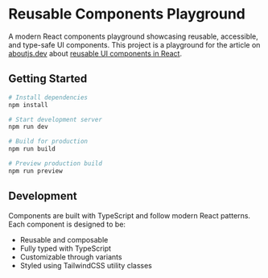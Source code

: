 # Reusable Components Playground

A modern React components playground showcasing reusable, accessible, and type-safe UI components. This project is a playground for the article on [aboutjs.dev](https://www.aboutjs.dev/en) about [reusable UI components in React](https://www.aboutjs.dev/en/posts/creating-reusable-ui-components-in-react-write-once-use-everywhere).

## Getting Started

```bash
# Install dependencies
npm install

# Start development server
npm run dev

# Build for production
npm run build

# Preview production build
npm run preview
```

## Development

Components are built with TypeScript and follow modern React patterns. Each component is designed to be:

-   Reusable and composable
-   Fully typed with TypeScript
-   Customizable through variants
-   Styled using TailwindCSS utility classes
